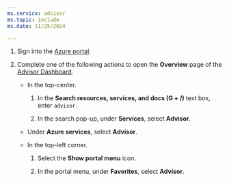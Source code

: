 ```yaml
---
ms.service: advisor
ms.topic: include
ms.date: 11/25/2024

---
```


1.  Sign into the [Azure portal](https://portal.azure.com).

1.  Complete one of the following actions to open the **Overview** page of the [Advisor Dashboard](https://aka.ms/azureadvisordashboard).

    *   In the top-center.

        1.  In the **Search resources, services, and docs (G + /)** text box, enter `advisor`.

        1.  In the search pop-up, under **Services**, select **Advisor**.

    *   Under **Azure services**, select **Advisor**.

    *   In the top-left corner.

        1.  Select the **Show portal menu** icon.

        1.  In the portal menu, under **Favorites**, select **Advisor**.
